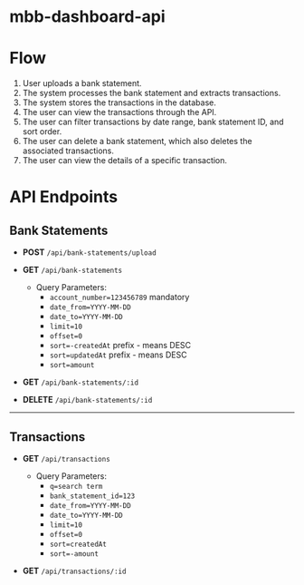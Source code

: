 # mbb-dashboard-api

# Flow

1. User uploads a bank statement.
2. The system processes the bank statement and extracts transactions.
3. The system stores the transactions in the database.
4. The user can view the transactions through the API.
5. The user can filter transactions by date range, bank statement ID, and sort order.
6. The user can delete a bank statement, which also deletes the associated transactions.
7. The user can view the details of a specific transaction.

# API Endpoints

## Bank Statements

- **POST** `/api/bank-statements/upload`

- **GET** `/api/bank-statements`

  - Query Parameters:
    - `account_number=123456789` mandatory
    - `date_from=YYYY-MM-DD`
    - `date_to=YYYY-MM-DD`
    - `limit=10`
    - `offset=0`
    - `sort=-createdAt` prefix - means DESC
    - `sort=updatedAt` prefix - means DESC
    - `sort=amount`

- **GET** `/api/bank-statements/:id`

- **DELETE** `/api/bank-statements/:id`

---

## Transactions

- **GET** `/api/transactions`

  - Query Parameters:
    - `q=search term`
    - `bank_statement_id=123`
    - `date_from=YYYY-MM-DD`
    - `date_to=YYYY-MM-DD`
    - `limit=10`
    - `offset=0`
    - `sort=createdAt`
    - `sort=-amount`

- **GET** `/api/transactions/:id`
